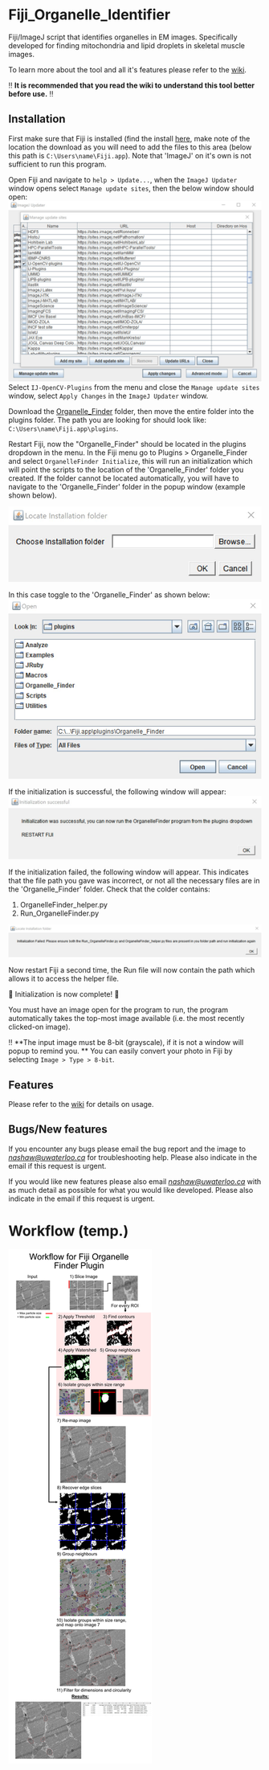 # Fiji_Organelle_Identifier
Fiji/ImageJ script that identifies organelles in EM images. Specifically developed for finding mitochondria and lipid droplets in skeletal muscle images.

To learn more about the tool and all it's features please refer to the [wiki](https://github.com/NickiShaw/Fiji_Organelle_Identifier/wiki).

:bangbang: **It is recommended that you read the wiki to understand this tool better before use.** :bangbang:


## Installation
First make sure that Fiji is installed (find the install [here](https://imagej.net/Fiji/Downloads), make note of the location the download as you will need to add the files to this area (below this path is `C:\Users\name\Fiji.app`). Note that 'ImageJ' on it's own is not sufficient to run this program.

Open Fiji and navigate to `help > Update...`, when the `ImageJ Updater` window opens select `Manage update sites`, then the below window should open:
![Manage update sites](https://github.com/NickiShaw/Fiji_Organelle_Identifier/blob/main/Images/update.jpg)
Select `IJ-OpenCV-Plugins` from the menu and close the `Manage update sites` window, select `Apply Changes` in the `ImageJ Updater` window.

Download the [Organelle_Finder](https://github.com/NickiShaw/Fiji_Organelle_Identifier/tree/main/Organelle_Finder) folder, then move the entire folder into the plugins folder. The path you are looking for should look like: `C:\Users\name\Fiji.app\plugins`.

Restart Fiji, now the "Organelle_Finder" should be located in the plugins dropdown in the menu. In the Fiji menu go to Plugins > Organelle_Finder and select `OrganelleFinder Initialize`, this will run an initialization which will point the scripts to the location of the 'Organelle_Finder' folder you created. If the folder cannot be located automatically, you will have to navigate to the 'Organelle_Finder' folder in the popup window (example shown below).

<img src="https://github.com/NickiShaw/Fiji_Organelle_Identifier/blob/main/Images/Initializer_window_1.jpg" alt="Initialization manual search window" width="600"/>

In this case toggle to the 'Organelle_Finder' as shown below:
![Initialization manual search window in directory](https://github.com/NickiShaw/Fiji_Organelle_Identifier/blob/main/Images/Initializer_window_2.jpg)

If the initialization is successful, the following window will appear:
![Initialization passed window](https://github.com/NickiShaw/Fiji_Organelle_Identifier/blob/main/Images/Initializer_passed.jpg)

If the initialization failed, the following window will appear. This indicates that the file path you gave was incorrect, or not all the necessary files are in the 'Organelle_Finder' folder. Check that the colder contains:
1. OrganelleFinder_helper.py
2. Run_OrganelleFinder.py

![Initialization passed window](https://github.com/NickiShaw/Fiji_Organelle_Identifier/blob/main/Images/Initializer_failed.jpg)

Now restart Fiji a second time, the Run file will now contain the path which allows it to access the helper file.

:tada: Initialization is now complete! :tada:

You must have an image open for the program to run, the program automatically takes the top-most image available (i.e. the most recently clicked-on image).

:bangbang: **The input image must be 8-bit (grayscale), if it is not a window will popup to remind you. ** You can easily convert your photo in Fiji by selecting `Image > Type > 8-bit`.

## Features

Please refer to the [wiki](https://github.com/NickiShaw/Fiji_Organelle_Identifier/wiki) for details on usage.

## Bugs/New features

If you encounter any bugs please email the bug report and the image to *nashaw@uwaterloo.ca* for troubleshooting help. Please also indicate in the email if this request is urgent.

If you would like new features please also email *nashaw@uwaterloo.ca* with as much detail as possible for what you would like developed. Please also indicate in the email if this request is urgent.

# Workflow (temp.)
![Manage update sites](https://github.com/NickiShaw/Fiji_Organelle_Identifier/blob/main/Images/workflow.jpg)
